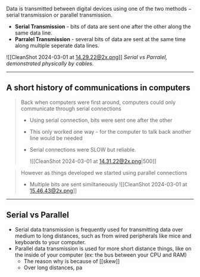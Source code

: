 
Data is transmitted between digital devices using one of the two methods − serial transmission or parallel transmission.
- **Serial Transmission** - bits of data are sent one after the other along the same data line.
- **Parralel Transmission** - several bits of data are sent at the same time along multiple seperate data lines.

![[CleanShot 2024-03-01 at 14.29.22@2x.png]]
*Serial vs Parralel, demonstrated physically by cables.*



-----
## A short history of communications in computers
>Back when computers were first around, computers could only communicate through serial connections
>- Using serial connection, bits were sent one after the other
>- This only worked one way - for the computer to talk back another line would be needed
>- Serial connections were SLOW but reliable.
>
>   ![[CleanShot 2024-03-01 at 14.31.22@2x.png|500]]
>   

> However as things developed we started using parallel connections
> - Multiple bits are sent similtaneously
>   ![[CleanShot 2024-03-01 at 15.46.43@2x.png]]


-----
## Serial vs Parallel
- Serial data transmission is frequently used for transmitting data over medium to long distances, such as from wired peripherals like mice and keyboards to your computer.
- Parallel data transmission is used for more short distance things, like on the inside of your computer (ex: the bus between your CPU and RAM)
	- The reason why is because of [[skew]]
	- Over long distances, pa
